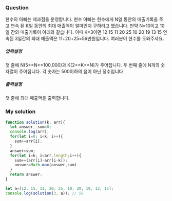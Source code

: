 
### Question

현수의 아빠는 제과점을 운영합니다. 현수 아빠는 현수에게 N일 동안의 매출기록을 주고 연속
된 K일 동안의 최대 매출액이 얼마인지 구하라고 했습니다.
만약 N=10이고 10일 간의 매출기록이 아래와 같습니다. 이때 K=3이면 
12 15 11 20 25 10 20 19 13 15
연속된 3일간의 최대 매출액은 11+20+25=56만원입니다.
여러분이 현수를 도와주세요.

##### 입력설명
 
첫 줄에 N(5<=N<=100,000)과 K(2<=K<=N)가 주어집니다.
두 번째 줄에 N개의 숫자열이 주어집니다. 각 숫자는 500이하의 음이 아닌 정수입니다

##### 출력설명

첫 줄에 최대 매출액을 출력합니다.


### My solution

```javascript
function solution(k, arr){
  let answer, sum=0;
  console.log(arr);
  for(let i=0; i<k; i++){ 
    sum+=arr[i];
  }
  answer=sum;
  for(let i=k; i<arr.length;i++){ 
    sum+=(arr[i]-arr[i-k]);
    answer=Math.max(answer,sum)
  }
  return answer;
}

let a=[12, 15, 11, 20, 25, 10, 20, 19, 13, 15];
console.log(solution(3, a)); // 56
```
